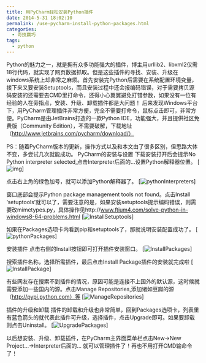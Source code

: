 ```yaml
---
title: 用PyCharm轻松安装Python插件
date: 2014-5-31 18:02:10
permalink: /use-pycharm-install-python-packages.html
categories:
  - 奇技赢巧
tags:
  - python
---
```


Python的魅力之一，就是拥有众多功能强大的插件，博主用urllib2、libxml2仅需18行代码，就实现了网页数据抓取。但是这些插件的寻找、安装、升级在windows系统上却非常之麻烦。首先安装完Python后需要在系统配置环境变量，接下来又要安装Setuptools，而且安装过程中还会报编码错误，对于需要拷贝源码安装的还需要去CMD里打命令，还得小心翼翼避免打错参数，如果没有一位有经验的人在旁指点，安装、升级、卸载插件都是大问题！
后来发现Windows平台下，用PyCharm管理插件非常方便，完全不需要打命令，鼠标点击即可，非常方便。PyCharm是由JetBrains打造的一款Python IDE，功能强大，并且提供社区免费版（Community Edition），不需要破解，下载地址（http://www.jetbrains.com/pycharm/download/）<!-- more -->

PS：随着PyCharm版本的更新，操作方式以及和本文由了很多区别，但思路大体不变，多尝试几次就能成功。
PyCharm的安装与设置
下载安装打开后会提示No Python interpreter selected,点击Interpreter后面的…设置Python解释器位置。
[![img](http://pic.ftium4.com/creatnewproject-1.png)]

点击右上角的绿色加号，就可以添加Python解释器了。
[![pythonInterpreters](http://pic.ftium4.com/pythonInterpreters-1.jpeg)]

窗口底部会提示Python package management tools not found。点击Install ‘setuptools’就可以了，需要注意的是，如果安装setuptools提示编码错误，则需要改mimetypes.py，具体操作见http://www.ftium4.com/solve-python-in-windows8-64-problems.html
[![InstallSetuptools](http://pic.ftium4.com/InstallSetuptools-1.jpeg)]

如果在Packages选项卡内看到pip和setuptools了，那就说明安装配置成功了。
[![pythonPackages](http://pic.ftium4.com/pythonPackages-1.jpeg)]

安装插件
点击右侧的Install按钮即可打开插件安装窗口。
[![InstallPackages](http://pic.ftium4.com/InstallPackages-1.png)]

搜索插件名称，选择所需插件，最后点击Install Package插件的安装就完成啦
[![InstallPackage](http://pic.ftium4.com/InstallPackage-1.png)]

有些网友存在搜索不到插件的情况，原因可能是连接不上国外的默认源，这时候就需要添加一些国内的源。点击Manage Repositories,添加诸如豆瓣的源（http://pypi.python.com）等
[![ManageRepositories](http://pic.ftium4.com/ManageRepositories-1-1024x584.png)]

插件的升级和卸载
插件的卸载和升级也非常简单，回到Packages选项卡，列表里有蓝色箭头的就代表此插件可升级，选择插件，点击Upgrade即可。如果要卸载则点击Uninstall。
[![UpgradePackages](http://pic.ftium4.com/UpgradePackages-1.png)]

以后想安装、升级、卸载插件，在PyCharm主界面菜单栏点击New→New Project…→Interpreter后面的… 就可以管理插件了！再也不用打开CMD输命令了！